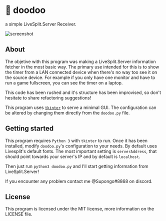 # 💩 doodoo
a simple LiveSplit.Server Receiver.

![screenshot](https://i.imgur.com/jsR1u46.png "A shot of the program running, duh")

## About
The objetive with this program was making a LiveSplit.Server information fetcher in the most basic way. The primary use intended for this is to show the timer from a LAN connected device when there's no way too see it on the source device. For example if you only have one monitor and have to run a game fullscreen, you can see the timer on a laptop.

This code has been rushed and it's structure has been improvised, so don't hesitate to share refactoring suggestions!

This program uses [`tkinter`](https://wiki.python.org/moin/TkInter) to serve a minimal GUI. The configuration can be altered by changing them directly from the `doodoo.py` file.

## Getting started
This program requires `Python 3` with `tkinter` to run. Once it has been installed, modify `doodoo.py`'s configuration to your needs. By default uses Livesplit's default fonts. The most important setting is `serverAddress`, that should point towards your server's IP and by default is `localhost`.

Then just run `python3 doodoo.py` and I'll start getting information from LiveSplit.Server!

If you encounter any problem contact me @Supongo#8868 on discord.

## License
This program is licensed under the MIT license, more information on the LICENSE file.
